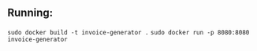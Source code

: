 ## Running:

```sudo docker build -t invoice-generator .```
```sudo docker run -p 8080:8080 invoice-generator```
